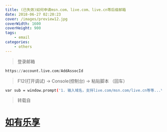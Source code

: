 ```yaml
---
title: (已失效)如何申请msn.com、live.com、live.cn等后缀邮箱
date: 2018-06-27 02:20:23
cover: /images/preview12.jpg
coverWidth: 1600
coverHeight: 900
tags: 
    - email
categories: 
    - others
---
```


> 登录邮箱

``` python
https://account.live.com/AddAssocId
```

> F12(打开调试)  -> Console(控制台) ->  粘贴脚本 （回车）

``` bash
var sub = window.prompt('1. 输入域名，支持live.com/msn.com/live.cn等等...\r\n 2. 更多后缀请访问：https://51.ruyo.net/p/3194.html\r\n 提醒：直接点击取消即可前往上面的网址！\r\n 3. 点击确定后，页面会刷新。\r\n 4. 页面刷新后，请添加你想要的别名即可。','live.com');if(sub){document.getElementById("SingleDomain").value = sub;document.getElementById("idSingleDomain").innerText = "@"+sub;document.getElementById("AssociatedIdLive").value="a";document.getElementById("SubmitYes").click();}else{window.open("https://51.ruyo.net/p/3194.html")};
```

> 转载自

# [如有乐享](https://51.ruyo.net/1327.html)
